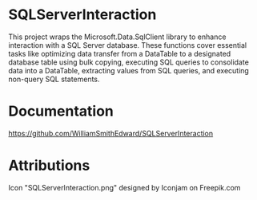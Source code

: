 # SQLServerInteraction

This project wraps the Microsoft.Data.SqlClient library to enhance interaction with a SQL Server database. These functions cover essential tasks like optimizing data transfer from a DataTable to a designated database table using bulk copying, executing SQL queries to consolidate data into a DataTable, extracting values from SQL queries, and executing non-query SQL statements.

# Documentation

https://github.com/WilliamSmithEdward/SQLServerInteraction

# Attributions

Icon "SQLServerInteraction.png" designed by Iconjam on Freepik.com